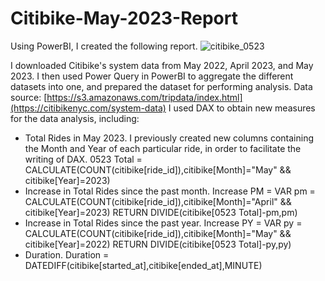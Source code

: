 # Citibike-May-2023-Report
Using PowerBI, I created the following report.
![citibike_0523](https://github.com/hanamartin876/Citibike-May-2023-Report/assets/98727041/a9e92d03-705a-496a-ba25-98d6f1a15310)

I downloaded Citibike's system data from May 2022, April 2023, and May 2023. I then used Power Query in PowerBI to aggregate the different datasets into one, and prepared the dataset for performing analysis.
Data source: [https://s3.amazonaws.com/tripdata/index.html](https://citibikenyc.com/system-data)
I used DAX to obtain new measures for the data analysis, including:
* Total Rides in May 2023.
  I previously created new columns containing the Month and Year of each particular ride, in order to facilitate the writing of DAX.
  0523 Total = CALCULATE(COUNT(citibike[ride_id]),citibike[Month]="May" && citibike[Year]=2023)
* Increase in Total Rides since the past month.
  Increase PM = 
    VAR pm = CALCULATE(COUNT(citibike[ride_id]),citibike[Month]="April" && citibike[Year]=2023)
    RETURN DIVIDE(citibike[0523 Total]-pm,pm)
* Increase in Total Rides since the past year.
  Increase PY = 
    VAR py = CALCULATE(COUNT(citibike[ride_id]),citibike[Month]="May" && citibike[Year]=2022)
    RETURN DIVIDE(citibike[0523 Total]-py,py)
* Duration.
  Duration = DATEDIFF(citibike[started_at],citibike[ended_at],MINUTE)
